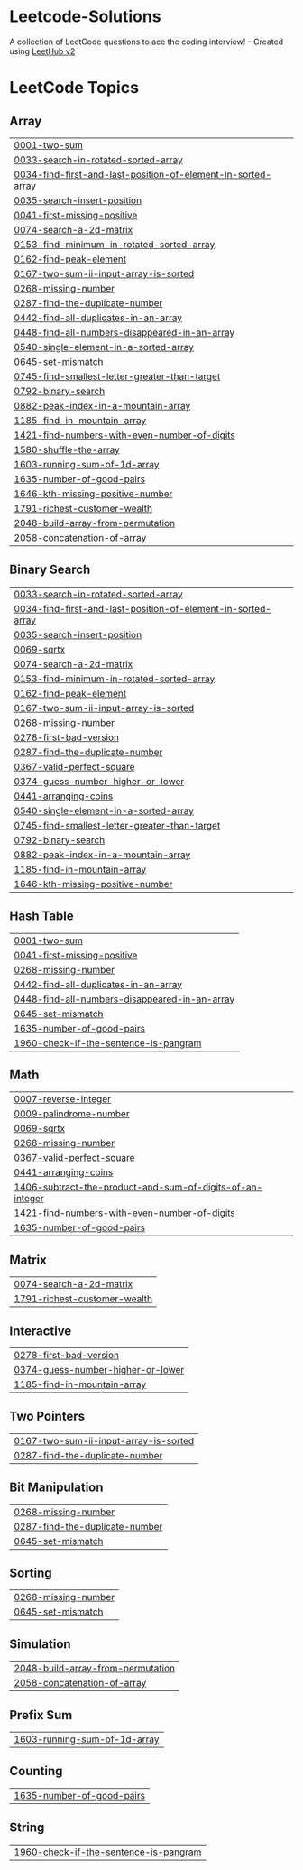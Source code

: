 # Leetcode-Solutions
A collection of LeetCode questions to ace the coding interview! - Created using [LeetHub v2](https://github.com/arunbhardwaj/LeetHub-2.0)

<!---LeetCode Topics Start-->
# LeetCode Topics
## Array
|  |
| ------- |
| [0001-two-sum](https://github.com/divyanshuchander/Leetcode-Solutions/tree/master/0001-two-sum) |
| [0033-search-in-rotated-sorted-array](https://github.com/divyanshuchander/Leetcode-Solutions/tree/master/0033-search-in-rotated-sorted-array) |
| [0034-find-first-and-last-position-of-element-in-sorted-array](https://github.com/divyanshuchander/Leetcode-Solutions/tree/master/0034-find-first-and-last-position-of-element-in-sorted-array) |
| [0035-search-insert-position](https://github.com/divyanshuchander/Leetcode-Solutions/tree/master/0035-search-insert-position) |
| [0041-first-missing-positive](https://github.com/divyanshuchander/Leetcode-Solutions/tree/master/0041-first-missing-positive) |
| [0074-search-a-2d-matrix](https://github.com/divyanshuchander/Leetcode-Solutions/tree/master/0074-search-a-2d-matrix) |
| [0153-find-minimum-in-rotated-sorted-array](https://github.com/divyanshuchander/Leetcode-Solutions/tree/master/0153-find-minimum-in-rotated-sorted-array) |
| [0162-find-peak-element](https://github.com/divyanshuchander/Leetcode-Solutions/tree/master/0162-find-peak-element) |
| [0167-two-sum-ii-input-array-is-sorted](https://github.com/divyanshuchander/Leetcode-Solutions/tree/master/0167-two-sum-ii-input-array-is-sorted) |
| [0268-missing-number](https://github.com/divyanshuchander/Leetcode-Solutions/tree/master/0268-missing-number) |
| [0287-find-the-duplicate-number](https://github.com/divyanshuchander/Leetcode-Solutions/tree/master/0287-find-the-duplicate-number) |
| [0442-find-all-duplicates-in-an-array](https://github.com/divyanshuchander/Leetcode-Solutions/tree/master/0442-find-all-duplicates-in-an-array) |
| [0448-find-all-numbers-disappeared-in-an-array](https://github.com/divyanshuchander/Leetcode-Solutions/tree/master/0448-find-all-numbers-disappeared-in-an-array) |
| [0540-single-element-in-a-sorted-array](https://github.com/divyanshuchander/Leetcode-Solutions/tree/master/0540-single-element-in-a-sorted-array) |
| [0645-set-mismatch](https://github.com/divyanshuchander/Leetcode-Solutions/tree/master/0645-set-mismatch) |
| [0745-find-smallest-letter-greater-than-target](https://github.com/divyanshuchander/Leetcode-Solutions/tree/master/0745-find-smallest-letter-greater-than-target) |
| [0792-binary-search](https://github.com/divyanshuchander/Leetcode-Solutions/tree/master/0792-binary-search) |
| [0882-peak-index-in-a-mountain-array](https://github.com/divyanshuchander/Leetcode-Solutions/tree/master/0882-peak-index-in-a-mountain-array) |
| [1185-find-in-mountain-array](https://github.com/divyanshuchander/Leetcode-Solutions/tree/master/1185-find-in-mountain-array) |
| [1421-find-numbers-with-even-number-of-digits](https://github.com/divyanshuchander/Leetcode-Solutions/tree/master/1421-find-numbers-with-even-number-of-digits) |
| [1580-shuffle-the-array](https://github.com/divyanshuchander/Leetcode-Solutions/tree/master/1580-shuffle-the-array) |
| [1603-running-sum-of-1d-array](https://github.com/divyanshuchander/Leetcode-Solutions/tree/master/1603-running-sum-of-1d-array) |
| [1635-number-of-good-pairs](https://github.com/divyanshuchander/Leetcode-Solutions/tree/master/1635-number-of-good-pairs) |
| [1646-kth-missing-positive-number](https://github.com/divyanshuchander/Leetcode-Solutions/tree/master/1646-kth-missing-positive-number) |
| [1791-richest-customer-wealth](https://github.com/divyanshuchander/Leetcode-Solutions/tree/master/1791-richest-customer-wealth) |
| [2048-build-array-from-permutation](https://github.com/divyanshuchander/Leetcode-Solutions/tree/master/2048-build-array-from-permutation) |
| [2058-concatenation-of-array](https://github.com/divyanshuchander/Leetcode-Solutions/tree/master/2058-concatenation-of-array) |
## Binary Search
|  |
| ------- |
| [0033-search-in-rotated-sorted-array](https://github.com/divyanshuchander/Leetcode-Solutions/tree/master/0033-search-in-rotated-sorted-array) |
| [0034-find-first-and-last-position-of-element-in-sorted-array](https://github.com/divyanshuchander/Leetcode-Solutions/tree/master/0034-find-first-and-last-position-of-element-in-sorted-array) |
| [0035-search-insert-position](https://github.com/divyanshuchander/Leetcode-Solutions/tree/master/0035-search-insert-position) |
| [0069-sqrtx](https://github.com/divyanshuchander/Leetcode-Solutions/tree/master/0069-sqrtx) |
| [0074-search-a-2d-matrix](https://github.com/divyanshuchander/Leetcode-Solutions/tree/master/0074-search-a-2d-matrix) |
| [0153-find-minimum-in-rotated-sorted-array](https://github.com/divyanshuchander/Leetcode-Solutions/tree/master/0153-find-minimum-in-rotated-sorted-array) |
| [0162-find-peak-element](https://github.com/divyanshuchander/Leetcode-Solutions/tree/master/0162-find-peak-element) |
| [0167-two-sum-ii-input-array-is-sorted](https://github.com/divyanshuchander/Leetcode-Solutions/tree/master/0167-two-sum-ii-input-array-is-sorted) |
| [0268-missing-number](https://github.com/divyanshuchander/Leetcode-Solutions/tree/master/0268-missing-number) |
| [0278-first-bad-version](https://github.com/divyanshuchander/Leetcode-Solutions/tree/master/0278-first-bad-version) |
| [0287-find-the-duplicate-number](https://github.com/divyanshuchander/Leetcode-Solutions/tree/master/0287-find-the-duplicate-number) |
| [0367-valid-perfect-square](https://github.com/divyanshuchander/Leetcode-Solutions/tree/master/0367-valid-perfect-square) |
| [0374-guess-number-higher-or-lower](https://github.com/divyanshuchander/Leetcode-Solutions/tree/master/0374-guess-number-higher-or-lower) |
| [0441-arranging-coins](https://github.com/divyanshuchander/Leetcode-Solutions/tree/master/0441-arranging-coins) |
| [0540-single-element-in-a-sorted-array](https://github.com/divyanshuchander/Leetcode-Solutions/tree/master/0540-single-element-in-a-sorted-array) |
| [0745-find-smallest-letter-greater-than-target](https://github.com/divyanshuchander/Leetcode-Solutions/tree/master/0745-find-smallest-letter-greater-than-target) |
| [0792-binary-search](https://github.com/divyanshuchander/Leetcode-Solutions/tree/master/0792-binary-search) |
| [0882-peak-index-in-a-mountain-array](https://github.com/divyanshuchander/Leetcode-Solutions/tree/master/0882-peak-index-in-a-mountain-array) |
| [1185-find-in-mountain-array](https://github.com/divyanshuchander/Leetcode-Solutions/tree/master/1185-find-in-mountain-array) |
| [1646-kth-missing-positive-number](https://github.com/divyanshuchander/Leetcode-Solutions/tree/master/1646-kth-missing-positive-number) |
## Hash Table
|  |
| ------- |
| [0001-two-sum](https://github.com/divyanshuchander/Leetcode-Solutions/tree/master/0001-two-sum) |
| [0041-first-missing-positive](https://github.com/divyanshuchander/Leetcode-Solutions/tree/master/0041-first-missing-positive) |
| [0268-missing-number](https://github.com/divyanshuchander/Leetcode-Solutions/tree/master/0268-missing-number) |
| [0442-find-all-duplicates-in-an-array](https://github.com/divyanshuchander/Leetcode-Solutions/tree/master/0442-find-all-duplicates-in-an-array) |
| [0448-find-all-numbers-disappeared-in-an-array](https://github.com/divyanshuchander/Leetcode-Solutions/tree/master/0448-find-all-numbers-disappeared-in-an-array) |
| [0645-set-mismatch](https://github.com/divyanshuchander/Leetcode-Solutions/tree/master/0645-set-mismatch) |
| [1635-number-of-good-pairs](https://github.com/divyanshuchander/Leetcode-Solutions/tree/master/1635-number-of-good-pairs) |
| [1960-check-if-the-sentence-is-pangram](https://github.com/divyanshuchander/Leetcode-Solutions/tree/master/1960-check-if-the-sentence-is-pangram) |
## Math
|  |
| ------- |
| [0007-reverse-integer](https://github.com/divyanshuchander/Leetcode-Solutions/tree/master/0007-reverse-integer) |
| [0009-palindrome-number](https://github.com/divyanshuchander/Leetcode-Solutions/tree/master/0009-palindrome-number) |
| [0069-sqrtx](https://github.com/divyanshuchander/Leetcode-Solutions/tree/master/0069-sqrtx) |
| [0268-missing-number](https://github.com/divyanshuchander/Leetcode-Solutions/tree/master/0268-missing-number) |
| [0367-valid-perfect-square](https://github.com/divyanshuchander/Leetcode-Solutions/tree/master/0367-valid-perfect-square) |
| [0441-arranging-coins](https://github.com/divyanshuchander/Leetcode-Solutions/tree/master/0441-arranging-coins) |
| [1406-subtract-the-product-and-sum-of-digits-of-an-integer](https://github.com/divyanshuchander/Leetcode-Solutions/tree/master/1406-subtract-the-product-and-sum-of-digits-of-an-integer) |
| [1421-find-numbers-with-even-number-of-digits](https://github.com/divyanshuchander/Leetcode-Solutions/tree/master/1421-find-numbers-with-even-number-of-digits) |
| [1635-number-of-good-pairs](https://github.com/divyanshuchander/Leetcode-Solutions/tree/master/1635-number-of-good-pairs) |
## Matrix
|  |
| ------- |
| [0074-search-a-2d-matrix](https://github.com/divyanshuchander/Leetcode-Solutions/tree/master/0074-search-a-2d-matrix) |
| [1791-richest-customer-wealth](https://github.com/divyanshuchander/Leetcode-Solutions/tree/master/1791-richest-customer-wealth) |
## Interactive
|  |
| ------- |
| [0278-first-bad-version](https://github.com/divyanshuchander/Leetcode-Solutions/tree/master/0278-first-bad-version) |
| [0374-guess-number-higher-or-lower](https://github.com/divyanshuchander/Leetcode-Solutions/tree/master/0374-guess-number-higher-or-lower) |
| [1185-find-in-mountain-array](https://github.com/divyanshuchander/Leetcode-Solutions/tree/master/1185-find-in-mountain-array) |
## Two Pointers
|  |
| ------- |
| [0167-two-sum-ii-input-array-is-sorted](https://github.com/divyanshuchander/Leetcode-Solutions/tree/master/0167-two-sum-ii-input-array-is-sorted) |
| [0287-find-the-duplicate-number](https://github.com/divyanshuchander/Leetcode-Solutions/tree/master/0287-find-the-duplicate-number) |
## Bit Manipulation
|  |
| ------- |
| [0268-missing-number](https://github.com/divyanshuchander/Leetcode-Solutions/tree/master/0268-missing-number) |
| [0287-find-the-duplicate-number](https://github.com/divyanshuchander/Leetcode-Solutions/tree/master/0287-find-the-duplicate-number) |
| [0645-set-mismatch](https://github.com/divyanshuchander/Leetcode-Solutions/tree/master/0645-set-mismatch) |
## Sorting
|  |
| ------- |
| [0268-missing-number](https://github.com/divyanshuchander/Leetcode-Solutions/tree/master/0268-missing-number) |
| [0645-set-mismatch](https://github.com/divyanshuchander/Leetcode-Solutions/tree/master/0645-set-mismatch) |
## Simulation
|  |
| ------- |
| [2048-build-array-from-permutation](https://github.com/divyanshuchander/Leetcode-Solutions/tree/master/2048-build-array-from-permutation) |
| [2058-concatenation-of-array](https://github.com/divyanshuchander/Leetcode-Solutions/tree/master/2058-concatenation-of-array) |
## Prefix Sum
|  |
| ------- |
| [1603-running-sum-of-1d-array](https://github.com/divyanshuchander/Leetcode-Solutions/tree/master/1603-running-sum-of-1d-array) |
## Counting
|  |
| ------- |
| [1635-number-of-good-pairs](https://github.com/divyanshuchander/Leetcode-Solutions/tree/master/1635-number-of-good-pairs) |
## String
|  |
| ------- |
| [1960-check-if-the-sentence-is-pangram](https://github.com/divyanshuchander/Leetcode-Solutions/tree/master/1960-check-if-the-sentence-is-pangram) |
<!---LeetCode Topics End-->